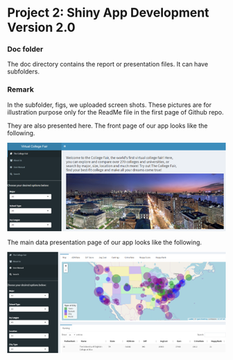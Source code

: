 # Project 2: Shiny App Development Version 2.0

### Doc folder

The doc directory contains the report or presentation files. It can have subfolders.  

### Remark

In the subfolder, figs, we uploaded screen shots. These pictures are for illustration purpose only for the ReadMe file in the first page of Github repo. 

They are also presented here. The front page of our app looks like the following. 

![screenshot](figs/screenshot1.PNG)

The main data presentation page of our app looks like the following.

![screenshot](figs/screenshot2.PNG)
